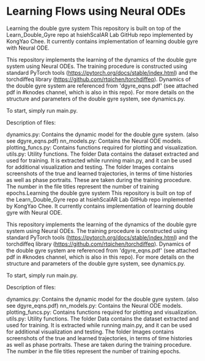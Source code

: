 # Learning Flows using Neural ODEs
Learning the double gyre system
This repository is built on top of the Learn_Double_Gyre repo at hsiehScalAR Lab GitHub repo implemented by KongYao Chee. It currently contains implementation of learning double gyre with Neural ODE.

This repository implements the learning of the dynamics of the double gyre system using Neural ODEs. The training procedure is constructed using standard PyTorch tools (https://pytorch.org/docs/stable/index.html) and the torchdiffeq library (https://github.com/rtqichen/torchdiffeq). Dynamics of the double gyre system are referenced from 'dgyre_eqns.pdf' (see attached pdf in #knodes channel, which is also in this repo). For more details on the structure and parameters of the double gyre system, see dynamics.py.

To start, simply run main.py.

Description of files:

dynamics.py: Contains the dynamic model for the double gyre system. (also see dgyre_eqns.pdf)
nn_models.py: Contains the Neural ODE models.
plotting_funcs.py: Contains functions required for plotting and visualization.
utils.py: Utility functions.
The folder Data contains the dataset extracted and used for training. It is extracted while running main.py, and it can be used for additional visualization and testing.
The folder Images contains screenshots of the true and learned trajectories, in terms of time histories as well as phase portraits. These are taken during the training procedure. The number in the file titles represent the number of training epochs.Learning the double gyre system
This repository is built on top of the Learn_Double_Gyre repo at hsiehScalAR Lab GitHub repo implemented by KongYao Chee. It currently contains implementation of learning double gyre with Neural ODE.

This repository implements the learning of the dynamics of the double gyre system using Neural ODEs. The training procedure is constructed using standard PyTorch tools (https://pytorch.org/docs/stable/index.html) and the torchdiffeq library (https://github.com/rtqichen/torchdiffeq). Dynamics of the double gyre system are referenced from 'dgyre_eqns.pdf' (see attached pdf in #knodes channel, which is also in this repo). For more details on the structure and parameters of the double gyre system, see dynamics.py.

To start, simply run main.py.

Description of files:

dynamics.py: Contains the dynamic model for the double gyre system. (also see dgyre_eqns.pdf)
nn_models.py: Contains the Neural ODE models.
plotting_funcs.py: Contains functions required for plotting and visualization.
utils.py: Utility functions.
The folder Data contains the dataset extracted and used for training. It is extracted while running main.py, and it can be used for additional visualization and testing.
The folder Images contains screenshots of the true and learned trajectories, in terms of time histories as well as phase portraits. These are taken during the training procedure. The number in the file titles represent the number of training epochs.
